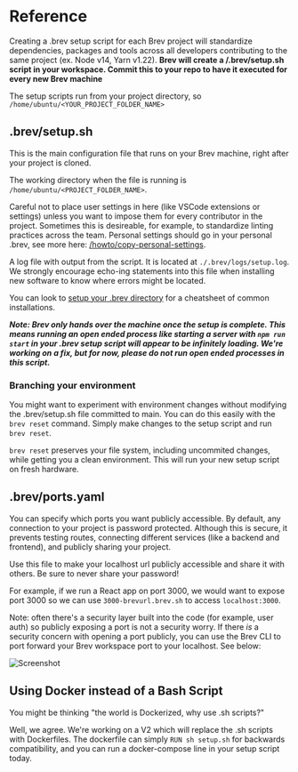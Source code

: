 # Reference

Creating a .brev setup script for each Brev project will standardize dependencies, packages and tools across all developers contributing to the same project (ex. Node v14, Yarn v1.22).
 **Brev will create a /.brev/setup.sh script in your workspace. Commit this to your repo to have it executed for every new Brev machine**

The setup scripts run from your project directory, so `/home/ubuntu/<YOUR_PROJECT_FOLDER_NAME>`

## .brev/setup.sh
This is the main configuration file that runs on your Brev machine, right after your project is cloned.

The working directory when the file is running is `/home/ubuntu/<PROJECT_FOLDER_NAME>`.

Careful not to place user settings in here (like VSCode extensions or settings) unless you want to impose them for every contributor in the project. Sometimes this is desireable, for example, to standardize linting practices across the team. Personal settings should go in your personal .brev, see more here: [/howto/copy-personal-settings](/howto/copy-personal-settings).

A log file with output from the script. It is located at `./.brev/logs/setup.log`. We strongly encourage echo-ing statements into this file when installing new software to know where errors might be located.

You can look to [setup your .brev directory](/howto/automatically-set-up/) for a cheatsheet of common installations. 

***Note: Brev only hands over the machine once the setup is complete. This means running an open ended process like starting a server with `npm run start` in your .brev setup script will appear to be infinitely loading. We're working on a fix, but for now, please do not run open ended processes in this script.***

### Branching your environment
You might want to experiment with environment changes without modifying the .brev/setup.sh file committed to main. You can do this easily with the `brev reset` command. Simply make changes to the setup script and run `brev reset`. 

`brev reset` preserves your file system, including uncommited changes, while getting you a clean environment. This will run your new setup script on fresh hardware.

## .brev/ports.yaml
You can specify which ports you want publicly accessible. By default, any connection to your project is password protected. Although this is secure, it prevents testing routes, connecting different services (like a backend and frontend), and publicly sharing your project.

Use this file to make your localhost url publicly accessible and share it with others. Be sure to never share your password!

For example, if we run a React app on port 3000, we would want to expose port 3000 so we can use `3000-brevurl.brev.sh` to access `localhost:3000`.

Note: often there's a security layer built into the code (for example, user auth) so publicly exposing a port is not a security worry. If there _is_ a security concern with opening a port publicly, you can use the Brev CLI to port forward your Brev workspace port to your localhost. See below:

![Screenshot](media/brevportfwdlocalhost.png)

## Using Docker instead of a Bash Script

You might be thinking "the world is Dockerized, why use .sh scripts?"

Well, we agree. We're working on a V2 which will replace the .sh scripts with Dockerfiles. The dockerfile can simply `RUN sh setup.sh` for backwards compatibility, and you can run a docker-compose line in your setup script today.